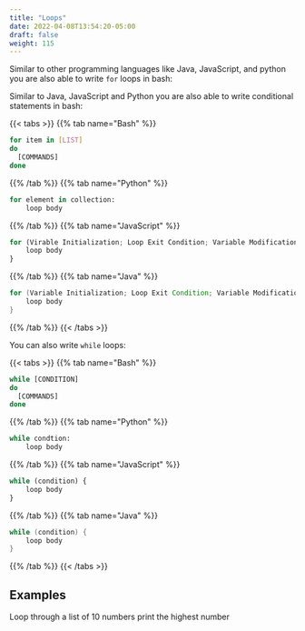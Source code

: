 ```yaml
---
title: "Loops"
date: 2022-04-08T13:54:20-05:00
draft: false
weight: 115
---
```


Similar to other programming languages like Java, JavaScript, and python you are also able to write `for` loops in bash:

Similar to Java, JavaScript and Python you are also able to write conditional statements in bash:

{{< tabs >}}
{{% tab name="Bash" %}}
```Bash
for item in [LIST]
do
  [COMMANDS]
done

```
{{% /tab %}}
{{% tab name="Python" %}}
```python
for element in collection:
    loop body
```
{{% /tab %}}
{{% tab name="JavaScript" %}}
```js
for (Virable Initialization; Loop Exit Condition; Variable Modification) {
    loop body
}
```
{{% /tab %}}
{{% tab name="Java" %}}
```java
for (Variable Initialization; Loop Exit Condition; Variable Modification) {
    loop body
}
```
{{% /tab %}}
{{< /tabs >}}

You can also write `while` loops:

{{< tabs >}}
{{% tab name="Bash" %}}
```Bash
while [CONDITION]
do
  [COMMANDS]
done

```
{{% /tab %}}
{{% tab name="Python" %}}
```python
while condtion:
    loop body
```
{{% /tab %}}
{{% tab name="JavaScript" %}}
```js
while (condition) {
    loop body
}
```
{{% /tab %}}
{{% tab name="Java" %}}
```java
while (condition) {
    loop body
}
```
{{% /tab %}}
{{< /tabs >}}

## Examples

Loop through a list of 10 numbers
    print the highest number


